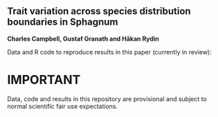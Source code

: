 ## Trait variation across species distribution boundaries in Sphagnum
**Charles Campbell, Gustaf Granath and Håkan Rydin**

Data and R code to reproduce results in this paper (currently in review):

# IMPORTANT
Data, code and results in this repository are provisional and subject to normal scientific fair use expectations.
